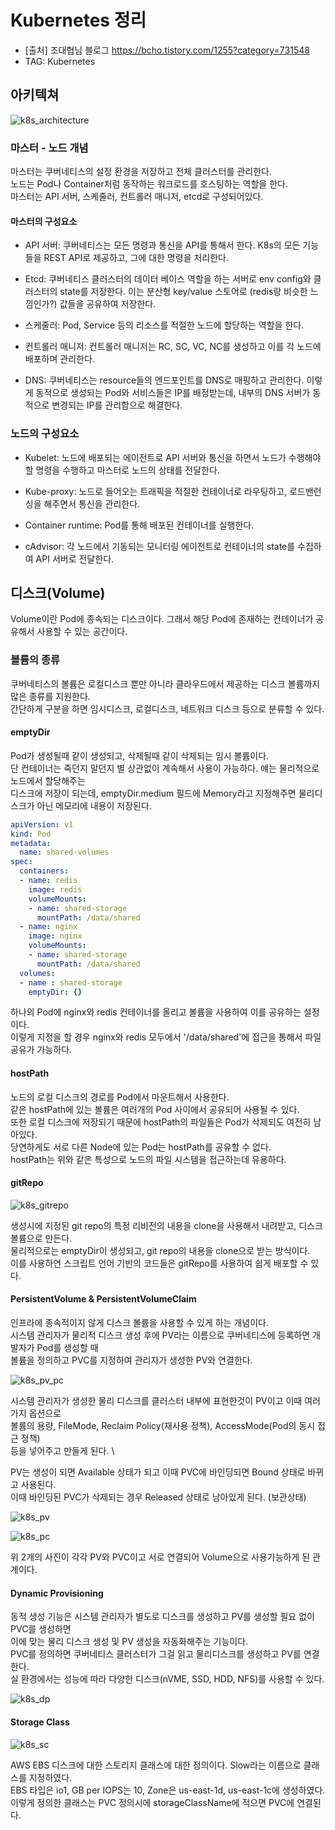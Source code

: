 # Kubernetes 정리

* [출처] 조대협님 블로그 <https://bcho.tistory.com/1255?category=731548>
* TAG: Kubernetes

## 아키텍쳐

![k8s_architecture](./k8s_arch.png)

### 마스터 - 노드 개념

마스터는 쿠버네티스의 설정 환경을 저장하고 전체 클러스터를 관리한다. \
노드는 Pod나 Container처럼 동작하는 워크로드를 호스팅하는 역할을 한다. \
마스터는 API 서버, 스케줄러, 컨트롤러 매니저, etcd로 구성되어있다.

#### 마스터의 구성요소

* API 서버: 쿠버네티스는 모든 명령과 통신을 API를 통해서 한다. K8s의 모든 기능들을 REST API로 제공하고, 그에 대한 명령을 처리한다.

* Etcd: 쿠버네티스 클러스터의 데이터 베이스 역할을 하는 서버로 env config와 클러스터의 state를 저장한다. 이는 분산형 key/value 스토어로 (redis랑 비슷한 느낌인가?) 값들을 공유하여 저장한다.

* 스케줄러: Pod, Service 등의 리소스를 적절한 노드에 할당하는 역할을 한다.

* 컨트롤러 매니저: 컨트롤러 매니저는 RC, SC, VC, NC를 생성하고 이를 각 노드에 배포하며 관리한다.

* DNS: 쿠버네티스는 resource들의 엔드포인트를 DNS로 매핑하고 관리한다. 이렇게 동적으로 생성되는 Pod와 서비스들은 IP를 배정받는데, 내부의 DNS 서버가 동적으로 변경되는 IP를 관리함으로 해결한다.

### 노드의 구성요소

* Kubelet: 노드에 배포되는 에이전트로 API 서버와 통신을 하면서 노드가 수행해야 할 명령을 수행하고 마스터로 노드의 상태를 전달한다.

* Kube-proxy: 노드로 들어오는 트래픽을 적절한 컨테이너로 라우팅하고, 로드밴런싱을 해주면서 통신을 관리한다.

* Container runtime: Pod를 통해 배포된 컨테이너를 실행한다.

* cAdvisor: 각 노드에서 기동되는 모니터링 에이전트로 컨테이너의 state를 수집하여 API 서버로 전달한다.

## 디스크(Volume)

Volume이란 Pod에 종속되는 디스크이다. 그래서 해당 Pod에 존재하는 컨테이너가 공유해서 사용할 수 있는 공간이다.

### 볼륨의 종류

쿠버네티스의 볼륨은 로컬디스크 뿐만 아니라 클라우드에서 제공하는 디스크 볼륨까지 많은 종류를 지원한다. \
간단하게 구분을 하면 임시디스크, 로컬디스크, 네트워크 디스크 등으로 분류할 수 있다.

#### emptyDir

Pod가 생성될때 같이 생성되고, 삭제될때 같이 삭제되는 임시 볼륨이다. \
단 컨테이너는 죽던지 말던지 별 상관없이 계속해서 사용이 가능하다. 얘는 물리적으로 노드에서 할당해주는 \
디스크에 저장이 되는데, emptyDir.medium 필드에 Memory라고 지정해주면 물리디스크가 아닌 메모리에 내용이 저장된다.

```yaml
apiVersion: v1
kind: Pod
metadata:
  name: shared-volumes
spec:
  containers:
  - name: redis
    image: redis
    volumeMounts:
    - name: shared-storage
      mountPath: /data/shared
  - name: nginx
    image: nginx
    volumeMounts:
    - name: shared-storage
      mountPath: /data/shared
  volumes:
  - name : shared-storage
    emptyDir: {}
```

하나의 Pod에 nginx와 redis 컨테이너를 올리고 볼륨을 사용하여 이를 공유하는 설정이다. \
이렇게 지정을 할 경우 nginx와 redis 모두에서 '/data/shared'에 접근을 통해서 파일 공유가 가능하다.

#### hostPath

노드의 로컬 디스크의 경로를 Pod에서 마운트해서 사용한다. \
같은 hostPath에 있는 볼륨은 여러개의 Pod 사이에서 공유되어 사용될 수 있다. \
또한 로컬 디스크에 저장되기 때문에 hostPath의 파일들은 Pod가 삭제되도 여전히 남아있다. \
당연하게도 서로 다른 Node에 있는 Pod는 hostPath를 공유할 수 없다. \
hostPath는 위와 같은 특성으로 노드의 파일 시스템을 접근하는데 유용하다.

#### gitRepo

![k8s_gitrepo](./k8s_gitrepo.png)

생성시에 지정된 git repo의 특정 리비전의 내용을 clone을 사용해서 내려받고, 디스크 볼륨으로 만든다. \
물리적으로는 emptyDir이 생성되고, git repo의 내용을 clone으로 받는 방식이다. \
이를 사용하연 스크립트 언어 기반의 코드들은 gitRepo를 사용하여 쉽게 배포할 수 있다.

#### PersistentVolume & PersistentVolumeClaim

인프라에 종속적이지 않게 디스크 볼륨을 사용할 수 있게 하는 개념이다. \
시스템 관리자가 물리적 디스크 생성 후에 PV라는 이름으로 쿠버네티스에 등록하면 개발자가 Pod를 생성할 때 \
볼륨을 정의하고 PVC를 지정하여 관리자가 생성한 PV와 연결한다.

![k8s_pv_pc](./k8s_pv_pc.png)

시스템 관리자가 생성한 물리 디스크를 클러스터 내부에 표현한것이 PV이고 이때 여러가지 옵션으로 \
볼륨의 용량, FileMode, Reclaim Policy(재사용 정책), AccessMode(Pod의 동시 접근 정책) \
등을 넣어주고 만들게 된다. \

PV는 생성이 되면 Available 상태가 되고 이때 PVC에 바인딩되면 Bound 상태로 바뀌고 사용된다. \
이때 바인딩된 PVC가 삭제되는 경우 Released 상태로 남아있게 된다. (보관상태)

![k8s_pv](./k8s_pv.png)

![k8s_pc](./k8s_pc.png)

위 2개의 사진이 각각 PV와 PVC이고 서로 연결되어 Volume으로 사용가능하게 된 관계이다.

#### Dynamic Provisioning

동적 생성 기능은 시스템 관리자가 별도로 디스크를 생성하고 PV를 생성할 필요 없이 PVC를 생성하면 \
이에 맞는 물리 디스크 생성 및 PV 생성을 자동화해주는 기능이다. \
PVC를 정의하면 쿠버네티스 클러스터가 그걸 읽고 물리디스크를 생성하고 PV를 연결한다. \
실 환경에서는 성능에 따라 다양한 디스크(nVME, SSD, HDD, NFS)를 사용할 수 있다.

![k8s_dp](./k8s_dp.png)

#### Storage Class

![k8s_sc](./k8s_sc.png)

AWS EBS 디스크에 대한 스토리지 클래스에 대한 정의이다. Slow라는 이름으로 클래스를 지정하였다. \
EBS 타입은 io1, GB per IOPS는 10, Zone은 us-east-1d, us-east-1c에 생성하였다. \
이렇게 정의한 클래스는 PVC 정의시에 storageClassName에 적으면 PVC에 연결된다.
